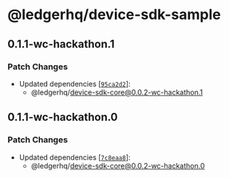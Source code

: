 # @ledgerhq/device-sdk-sample

## 0.1.1-wc-hackathon.1

### Patch Changes

- Updated dependencies [[`95ca2d2`](https://github.com/LedgerHQ/device-sdk-ts/commit/95ca2d25a47de9f6700b4c10554025396087ff7e)]:
  - @ledgerhq/device-sdk-core@0.0.2-wc-hackathon.1

## 0.1.1-wc-hackathon.0

### Patch Changes

- Updated dependencies [[`7c8eaa8`](https://github.com/LedgerHQ/device-sdk-ts/commit/7c8eaa89a3600e0c222e65e77a719154777c6f0b)]:
  - @ledgerhq/device-sdk-core@0.0.2-wc-hackathon.0
